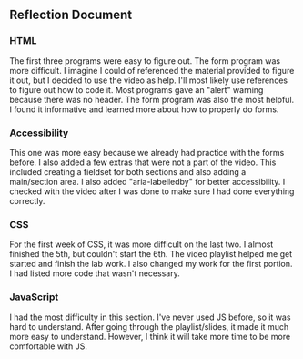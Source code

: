 ## Reflection Document

### HTML

The first three programs were easy to figure out. The form program was more difficult.
I imagine I could of referenced the material provided to figure it out, but I decided
to use the video as help. I'll most likely use references to figure out how to code it. 
Most programs gave an "alert" warning because there was no header. The form program was
also the most helpful. I found it informative and learned more about how to properly do 
forms. 

### Accessibility

This one was more easy because we already had practice with the forms before. I also added
a few extras that were not a part of the video. This included creating a fieldset for both
sections and also adding a main/section area. I also added "aria-labelledby" for better
accessibility. I checked with the video after I was done to make sure I had done everything
correctly. 

### CSS

For the first week of CSS, it was more difficult on the last two. I almost finished the 5th,
but couldn't start the 6th. The video playlist helped me get started and finish the lab work. 
I also changed my work for the first portion. I had listed more code that wasn't necessary. 

### JavaScript

I had the most difficulty in this section. I've never used JS before, so it was hard to 
understand. After going through the playlist/slides, it made it much more easy to understand.
However, I think it will take more time to be more comfortable with JS. 
